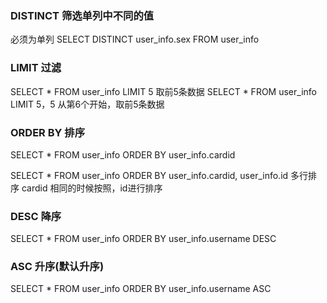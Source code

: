 ### DISTINCT 筛选单列中不同的值
必须为单列  SELECT DISTINCT user_info.sex FROM user_info  

### LIMIT 过滤
SELECT * FROM user_info  LIMIT 5  取前5条数据
SELECT * FROM user_info  LIMIT 5，5  从第6个开始，取前5条数据

### ORDER BY 排序
SELECT * FROM user_info ORDER BY user_info.cardid 

SELECT * FROM user_info ORDER BY user_info.cardid, user_info.id 多行排序 cardid 相同的时候按照，id进行排序

### DESC 降序
SELECT * FROM user_info ORDER BY user_info.username DESC

### ASC 升序(默认升序)
SELECT * FROM user_info ORDER BY user_info.username ASC
